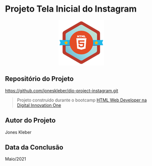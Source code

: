 # Projeto Tela Inicial do Instagram

<p align="center">
  <img alt="Logo do projeto" width="150px" src="https://github.com/joneskleber/dio-project-instagram/blob/master/img/html.png" />
</p>

## Repositório do Projeto

https://github.com/joneskleber/dio-project-instagram.git

> Projeto construido durante o bootcamp [HTML Web Developer na Digital Innovation One](https://web.digitalinnovation.one/track/html-web-developer/)

## Autor do Projeto
Jones Kleber

## Data da Conclusão
Maio/2021
